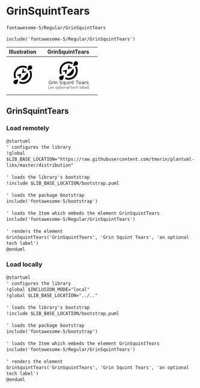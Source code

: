 # GrinSquintTears


```text
fontawesome-5/Regular/GrinSquintTears
```

```text
include('fontawesome-5/Regular/GrinSquintTears')
```



| Illustration | GrinSquintTears |
| :---: | :---: |
| ![illustration for Illustration](../../fontawesome-5/Regular/GrinSquintTears.png) | ![illustration for GrinSquintTears](../../fontawesome-5/Regular/GrinSquintTears.Local.png) |




## GrinSquintTears

### Load remotely
```plantuml
@startuml
' configures the library
!global $LIB_BASE_LOCATION="https://raw.githubusercontent.com/tmorin/plantuml-libs/master/distribution"

' loads the library's bootstrap
!include $LIB_BASE_LOCATION/bootstrap.puml

' loads the package bootstrap
include('fontawesome-5/bootstrap')

' loads the Item which embeds the element GrinSquintTears
include('fontawesome-5/Regular/GrinSquintTears')

' renders the element
GrinSquintTears('GrinSquintTears', 'Grin Squint Tears', 'an optional tech label')
@enduml
```

### Load locally
```plantuml
@startuml
' configures the library
!global $INCLUSION_MODE="local"
!global $LIB_BASE_LOCATION="../.."

' loads the library's bootstrap
!include $LIB_BASE_LOCATION/bootstrap.puml

' loads the package bootstrap
include('fontawesome-5/bootstrap')

' loads the Item which embeds the element GrinSquintTears
include('fontawesome-5/Regular/GrinSquintTears')

' renders the element
GrinSquintTears('GrinSquintTears', 'Grin Squint Tears', 'an optional tech label')
@enduml
```

